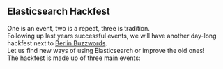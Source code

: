 ## Elasticsearch Hackfest

One is an event, two is a repeat, three is tradition.  
Following up last years successful events, we will have
another day-long hackfest next to
[Berlin Buzzwords](http://berlinbuzzwords.de/).  
Let us find new ways of using Elasticsearch or improve the old ones!  
The hackfest is made up of three main events:
